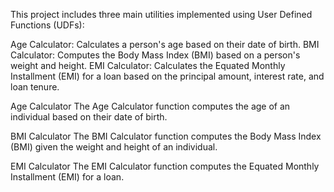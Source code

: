 This project includes three main utilities implemented using User Defined Functions (UDFs):

Age Calculator: Calculates a person's age based on their date of birth.
BMI Calculator: Computes the Body Mass Index (BMI) based on a person's weight and height.
EMI Calculator: Calculates the Equated Monthly Installment (EMI) for a loan based on the principal amount, interest rate, and loan tenure.

Age Calculator
The Age Calculator function computes the age of an individual based on their date of birth.

BMI Calculator
The BMI Calculator function computes the Body Mass Index (BMI) given the weight and height of an individual.

EMI Calculator
The EMI Calculator function computes the Equated Monthly Installment (EMI) for a loan.
